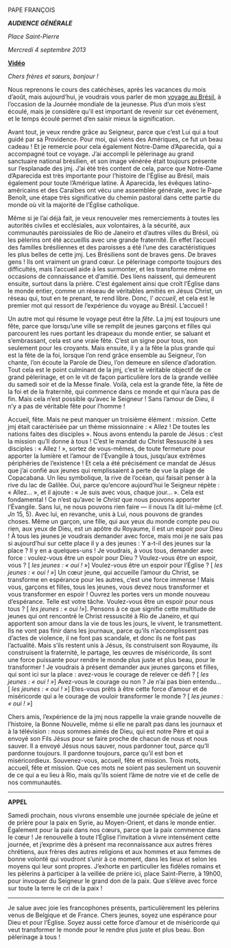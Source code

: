 PAPE FRANÇOIS

***AUDIENCE GÉNÉRALE***

*Place Saint-Pierre*

*Mercredi 4 septembre 2013*

**[Vidéo](http://player.rv.va/vaticanplayer.asp?language=it&tic=VA_6W7WK3TJ)**

*Chers frères et sœurs, bonjour !*

Nous reprenons le cours des catéchèses, après les vacances du mois d’août, mais aujourd’hui, je voudrais vous parler de mon [voyage au Brésil](/content/francesco/fr/travels/2013/outside/documents/papa-francesco-gmg-rio-de-janeiro-2013.html), à l’occasion de la Journée mondiale de la jeunesse. Plus d’un mois s’est écoulé, mais je considère qu’il est important de revenir sur cet événement, et le temps écoulé permet d’en saisir mieux la signification.

Avant tout, je veux rendre grâce au Seigneur, parce que c’est Lui qui a tout guidé par sa Providence. Pour moi, qui viens des Amériques, ce fut un beau cadeau ! Et je remercie pour cela également Notre-Dame d’Aparecida, qui a accompagné tout ce voyage. J’ai accompli le pèlerinage au grand sanctuaire national brésilien, et son image vénérée était toujours présente sur l’esplanade des jmj. J’ai été très content de cela, parce que Notre-Dame d’Aparecida est très importante pour l’histoire de l’Église au Brésil, mais également pour toute l’Amérique latine. À Aparecida, les évêques latino-américains et des Caraïbes ont vécu une assemblée générale, avec le Pape Benoît, une étape très significative du chemin pastoral dans cette partie du monde où vit la majorité de l’Église catholique.

Même si je l’ai déjà fait, je veux renouveler mes remerciements à toutes les autorités civiles et ecclésiales, aux volontaires, à la sécurité, aux communautés paroissiales de Rio de Janeiro et d’autres villes du Brésil, où les pèlerins ont été accueillis avec une grande fraternité. En effet l’accueil des familles brésiliennes et des paroisses a été l’une des caractéristiques les plus belles de cette jmj. Les Brésiliens sont de braves gens. De braves gens ! Ils ont vraiment un grand cœur. Le pèlerinage comporte toujours des difficultés, mais l’accueil aide à les surmonter, et les transforme même en occasions de connaissance et d’amitié. Des liens naissent, qui demeurent ensuite, surtout dans la prière. C’est également ainsi que croît l’Église dans le monde entier, comme un réseau de véritables amitiés en Jésus Christ, un réseau qui, tout en te prenant, te rend libre. Donc, l’ *accueil*, et cela est le premier mot qui ressort de l’expérience du voyage au Brésil. L’accueil !

Un autre mot qui résume le voyage peut être la *fête*. La jmj est toujours une fête, parce que lorsqu’une ville se remplit de jeunes garçons et filles qui parcourent les rues portant les drapeaux du monde entier, se saluant et s’embrassant, cela est une vraie fête. C’est un signe pour tous, non seulement pour les croyants. Mais ensuite, il y a la fête la plus grande qui est la fête de la foi, lorsque l’on rend grâce ensemble au Seigneur, l’on chante, l’on écoute la Parole de Dieu, l’on demeure en silence d’adoration. Tout cela est le point culminant de la jmj, c’est le véritable objectif de ce grand pèlerinage, et on le vit de façon particulière lors de la grande veillée du samedi soir et de la Messe finale. Voilà, cela est la grande fête, la fête de la foi et de la fraternité, qui commence dans ce monde et qui n’aura pas de fin. Mais cela n’est possible qu’avec le Seigneur ! Sans l’amour de Dieu, il n’y a pas de véritable fête pour l’homme !

Accueil, fête. Mais ne peut manquer un troisième élément : *mission*. Cette jmj était caractérisée par un thème missionnaire : « Allez ! De toutes les nations faites des disciples ». Nous avons entendu la parole de Jésus : c’est la mission qu’Il donne à tous ! C’est le mandat du Christ Ressuscité à ses disciples : « Allez ! », sortez de vous-mêmes, de toute fermeture pour apporter la lumière et l’amour de l’Évangile à tous, jusqu’aux extrêmes périphéries de l’existence ! Et cela a été précisément ce mandat de Jésus que j’ai confié aux jeunes qui remplissaient à perte de vue la plage de Copacabana. Un lieu symbolique, la rive de l’océan, qui faisait penser à la rive du lac de Galilée. Oui, parce qu’encore aujourd’hui le Seigneur répète : « Allez... », et il ajoute : « Je suis avec vous, chaque jour... ». Cela est fondamental ! Ce n’est qu’avec le *Christ* que nous pouvons apporter l’Évangile. Sans lui, ne nous pouvons rien faire — il nous l’a dit lui-même (cf. *Jn* 15, 5). Avec lui, en revanche, unis à Lui, nous pouvons de grandes choses. Même un garçon, une fille, qui aux yeux du monde compte peu ou rien, aux yeux de Dieu, est un apôtre du Royaume, il est un espoir pour Dieu ! À tous les jeunes je voudrais demander avec force, mais moi je ne sais pas si aujourd’hui sur cette place il y a des jeunes : Y a-t-il des jeunes sur la place ? Il y en a quelques-uns ! Je voudrais, à vous tous, demander avec force : voulez-vous être un espoir pour Dieu ? Voulez-vous être un espoir, vous ? \[ *les jeunes : « oui ! »*\] Voulez-vous être un espoir pour l’Église ? \[ *les jeunes : « oui ! »*\] Un cœur jeune, qui accueille l’amour du Christ, se transforme en espérance pour les autres, c’est une force immense ! Mais vous, garçons et filles, tous les jeunes, vous devez nous transformer et vous transformer en espoir ! Ouvrez les portes vers un monde nouveau d’espérance. Telle est votre tâche. Voulez-vous être un espoir pour nous tous ? \[ *les jeunes : « oui !»*\]. Pensons à ce que signifie cette multitude de jeunes qui ont rencontré le Christ ressuscité à Rio de Janeiro, et qui apportent son amour dans la vie de tous les jours, le vivent, le transmettent. Ils ne vont pas finir dans les journaux, parce qu’ils n’accomplissent pas d’actes de violence, il ne font pas scandale, et donc ils ne font pas l’actualité. Mais s’ils restent unis à Jésus, ils construisent son Royaume, ils construisent la fraternité, le partage, les œuvres de miséricorde, ils sont une force puissante pour rendre le monde plus juste et plus beau, pour le transformer ! Je voudrais à présent demander aux jeunes garçons et filles, qui sont ici sur la place : avez-vous le courage de relever ce défi ? \[ *les jeunes : « oui ! »*\] Avez-vous le courage ou non ? Je n’ai pas bien entendu... \[ *les jeunes : « oui ! »*\] Etes-vous prêts à être cette force d’amour et de miséricorde qui a le courage de vouloir transformer le monde ? \[ *les jeunes : « oui ! »*\]

Chers amis, l’expérience de la jmj nous rappelle la vraie grande nouvelle de l’histoire, la Bonne Nouvelle, même si elle ne paraît pas dans les journaux et à la télévision : nous sommes aimés de Dieu, qui est notre Père et qui a envoyé son Fils Jésus pour se faire proche de chacun de nous et nous sauver. Il a envoyé Jésus nous sauver, nous pardonner tout, parce qu’Il pardonne toujours. Il pardonne toujours, parce qu’il est bon et miséricordieux. Souvenez-vous, accueil, fête et mission. Trois mots, accueil, fête et mission. Que ces mots ne soient pas seulement un souvenir de ce qui a eu lieu à Rio, mais qu’ils soient l’âme de notre vie et de celle de nos communautés.

* * *

**APPEL**

Samedi prochain, nous vivrons ensemble une journée spéciale de jeûne et de prière pour la paix en Syrie, au Moyen-Orient, et dans le monde entier. Également pour la paix dans nos cœurs, parce que la paix commence dans le cœur ! Je renouvelle à toute l’Église l’invitation à vivre intensément cette journée, et j’exprime dès à présent ma reconnaissance aux autres frères chrétiens, aux frères des autres religions et aux hommes et aux femmes de bonne volonté qui voudront s’unir à ce moment, dans les lieux et selon les moyens qui leur sont propres. J’exhorte en particulier les fidèles romains et les pèlerins à participer à la veillée de prière ici, place Saint-Pierre, à 19h00, pour invoquer du Seigneur le grand don de la paix. Que s’élève avec force sur toute la terre le cri de la paix !

* * *

Je salue avec joie les francophones présents, particulièrement les pèlerins venus de Belgique et de France. Chers jeunes, soyez une espérance pour Dieu et pour l’Église. Soyez aussi cette force d’amour et de miséricorde qui veut transformer le monde pour le rendre plus juste et plus beau. Bon pèlerinage à tous !